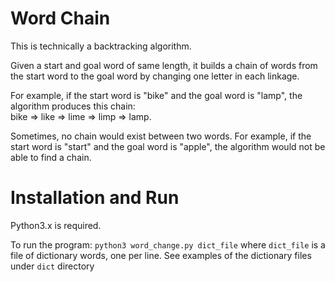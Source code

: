 # Word Chain

This is technically a backtracking algorithm. 

Given a start and goal word of same length, it builds a chain of words
from the start word to the goal word by changing one letter
in each linkage.

For example, if the start word is "bike" and the goal word is "lamp",
the algorithm produces this chain: <br/> bike => like => lime => limp => lamp.

Sometimes, no chain would exist between two words. For example, if the
start word is "start" and the goal word is "apple", the algorithm would
not be able to find a chain. 

# Installation and Run

Python3.x is required. 

To run the program: `python3 word_change.py dict_file` where `dict_file` is a file of dictionary
words, one per line. See examples of the dictionary files under `dict` directory